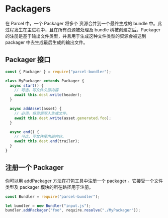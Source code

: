 # Packagers

在 Parcel 中，一个 Packager 将多个 资源合并到一个最终生成的 bundle 中。此过程发生在主进程中，且在所有资源被处理及 bundle 树被创建之后。Packager 的注册是基于输出文件类型，并且用于生成这种文件类型的资源会被送到 packager 中去生成最后生成的输出文件。

## Packager 接口

```js
const { Packager } = require("parcel-bundler");

class MyPackager extends Packager {
  async start() {
    // 可选，写文件头部内容
    await this.dest.write(header);
  }

  async addAsset(asset) {
    // 必须。将资源写入生成文件。
    await this.dest.write(asset.generated.foo);
  }

  async end() {
    // 可选，写文件尾内部内容。
    await this.dest.end(trailer);
  }
}
```

## 注册一个 Packager

你可以用 addPackager 方法在打包工具中注册一个 packager 。它接受一个文件类型及 packager 模块的所在路径用于注册。

```js
const Bundler = require("parcel-bundler");

let bundler = new Bundler("input.js");
bundler.addPackager("foo", require.resolve("./MyPackager"));
```
